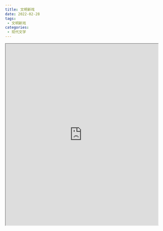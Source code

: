 ```yaml
---
title: 文明新戏
date: 2022-02-28
tags:
 - 文明新戏
categories:
 - 现代文学
---
```




<iframe src="http://localhost:8080/pdf/web/viewer.html?file=https://vkceyugu.cdn.bspapp.com/VKCEYUGU-e9075d72-0451-48df-afe1-d46932ae4554/c83282a1-df23-4dd0-bbc4-46e7520e9037.pdf" width="100%" height="600px"></iframe>